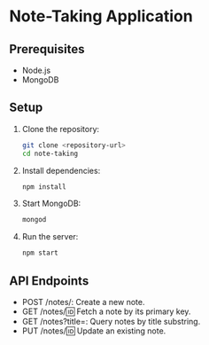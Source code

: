 # Note-Taking Application

## Prerequisites

- Node.js
- MongoDB

## Setup

1. Clone the repository:
   ```bash
   git clone <repository-url>
   cd note-taking

2. Install dependencies:
   ```bash
   npm install

3. Start MongoDB:
   ```bash
   mongod

4. Run the server:
   ```bash
   npm start


## API Endpoints

- POST /notes/: Create a new note.
- GET /notes/:id: Fetch a note by its primary key.
- GET /notes?title=<substring>: Query notes by title substring.
- PUT /notes/:id: Update an existing note.
